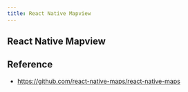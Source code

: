 ```yaml
---
title: React Native Mapview
---
```


## React Native Mapview


## Reference
- https://github.com/react-native-maps/react-native-maps
